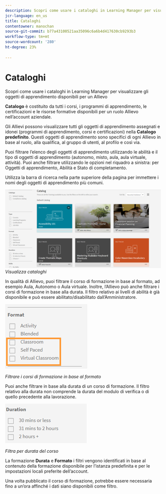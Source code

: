 ```yaml
---
description: Scopri come usare i cataloghi in Learning Manager per visualizzare gli oggetti di apprendimento disponibili per un Allievo
jcr-language: en_us
title: Cataloghi
contentowner: manochan
source-git-commit: b77a43100521aa35096c6a6b4d417630cb9293b3
workflow-type: tm+mt
source-wordcount: '280'
ht-degree: 23%

---
```




# Cataloghi

Scopri come usare i cataloghi in Learning Manager per visualizzare gli oggetti di apprendimento disponibili per un Allievo

**Catalogo** è costituito da tutti i corsi, i programmi di apprendimento, le certificazioni e le risorse formative disponibili per un ruolo Allievo nell’account aziendale.

Gli Allievi possono visualizzare tutti gli oggetti di apprendimento assegnati e idonei (programmi di apprendimento, corsi e certificazioni) nella **Catalogo predefinito**. Questi oggetti di apprendimento sono specifici di ogni Allievo in base al ruolo, alla qualifica, al gruppo di utenti, al profilo e così via.

Puoi filtrare l’elenco degli oggetti di apprendimento utilizzando le abilità e il tipo di oggetti di apprendimento (autonomo, misto, aula, aula virtuale, attività). Puoi anche filtrare utilizzando le opzioni nel riquadro a sinistra: per Oggetti di apprendimento, Abilità e Stato di completamento.

Utilizza la barra di ricerca nella parte superiore della pagina per immettere i nomi degli oggetti di apprendimento più comuni.

![](assets/catalogs.png)
*Visualizza cataloghi*

In qualità di Allievo, puoi filtrare il corso di formazione in base al formato, ad esempio Aula, Autonomo o Aula virtuale. Inoltre, l’Allievo può anche filtrare i corsi di formazione in base alla durata. Il filtro relativo ai livelli di abilità è già disponibile e può essere abilitato/disabilitato dall’Amministratore.

![](assets/image014.png)

*Filtrare i corsi di formazione in base al formato*

Puoi anche filtrare in base alla durata di un corso di formazione. Il filtro relativo alla durata non comprende la durata del modulo di verifica o di quello precedente alla lavorazione.

![](assets/image015.png)

*Filtra per durata del corso*

La formazione **Durata** e **Formato** i filtri vengono identificati in base al contenuto della formazione disponibile per l’istanza predefinita e per le impostazioni locali preferite dell’account.

Una volta pubblicato il corso di formazione, potrebbe essere necessaria fino a un’ora affinché i dati siano disponibili come filtro.
